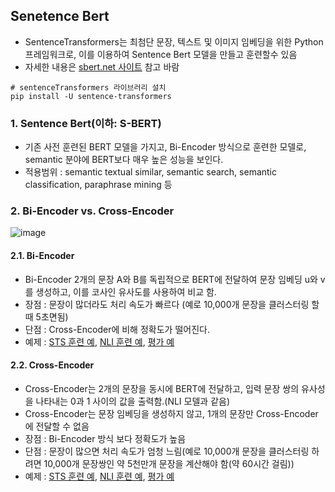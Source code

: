 ## Senetence Bert
- SentenceTransformers는 최첨단 문장, 텍스트 및 이미지 임베딩을 위한 Python 프레임워크로, 이를 이용하여 Sentence Bert 모델을 만들고 훈련할수 있음
- 자세한 내용은 [sbert.net 사이트](https://www.sbert.net/) 참고 바람
 ```
# sentenceTransformers 라이브러리 설치
pip install -U sentence-transformers
```
### 1. Sentence Bert(이하: S-BERT)
- 기존 사전 훈련된 BERT 모델을 가지고, Bi-Encoder 방식으로 훈련한 모델로, semantic 분야에 BERT보다 매우 높은 성능을 보인다.
- 적용범위 : semantic textual similar, semantic search,  semantic classification, paraphrase mining 등

### 2. Bi-Encoder vs. Cross-Encoder
![image](https://user-images.githubusercontent.com/93692701/164613754-d475f55a-b2b6-4ce2-bc93-50d30e29b392.png)

#### 2.1. Bi-Encoder
- Bi-Encoder 2개의 문장 A와 B를 독립적으로 BERT에 전달하여 문장 임베딩 u와 v를 생성하고, 이를 코사인 유사도를 사용하여 비교 함.
- 장점 : 문장이 많더라도 처리 속도가 빠르다 (예로 10,000개 문장을 클러스터링 할때 5초면됨)
- 단점 : Cross-Encoder에 비해 정확도가 떨어진다.
- 예제 : [STS 훈련 예](https://github.com/kobongsoo/BERT/blob/master/sbert/sentece-bert-sts.ipynb), [NLI 훈련 예](https://github.com/kobongsoo/BERT/blob/master/sbert/sentence-bert-nli.ipynb), [평가 예](https://github.com/kobongsoo/BERT/blob/master/sbert/sbert-test.ipynb)

#### 2.2. Cross-Encoder
- Cross-Encoder는 2개의 문장을 동시에 BERT에 전달하고, 입력 문장 쌍의 유사성을 나타내는 0과 1 사이의 값을 출력함.(NLI 모델과 같음)
- Cross-Encoder는 문장 임베딩을 생성하지 않고, 1개의 문장만 Cross-Encoder에 전달할 수 없음
- 장점 : Bi-Encoder 방식 보다 정확도가 높음
- 단점 : 문장이 많으면 처리 속도가 엄청 느림(예로 10,000개 문장을 클러스터링 하려면 10,000개 문장쌍인 약 5천만개 문장을 계산해야 함(약 60시간 걸림))
- 예제 : [STS 훈련 예](https://github.com/kobongsoo/BERT/blob/master/sbert/cross-encoder/sbert-corossencoder-train-sts.ipynb), [NLI 훈련 예](https://github.com/kobongsoo/BERT/blob/master/sbert/cross-encoder/sbert-corossencoder-train-sts.ipynb), [평가 예](https://github.com/kobongsoo/BERT/blob/master/sbert/cross-encoder/sbert-crossencoder-test.ipynb)
